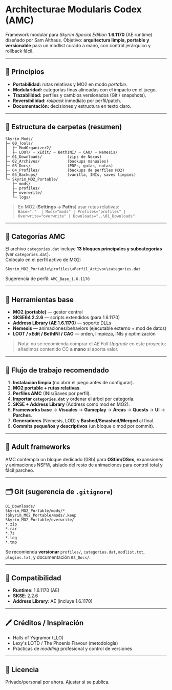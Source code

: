 # Architecturae Modularis Codex (AMC)

Framework modular para *Skyrim Special Edition* **1.6.1170** (AE runtime) diseñado por Sam Althaus.
Objetivo: **arquitectura limpia, portable y versionable** para un modlist curado a mano, con control jerárquico y rollback fácil.

---

## 🎯 Principios
- **Portabilidad:** rutas relativas y MO2 en modo *portable*.
- **Modularidad:** categorías finas alineadas con el impacto en el juego.
- **Trazabilidad:** perfiles y cambios versionados (Git / snapshots).
- **Reversibilidad:** *rollback* inmediato por perfil/patch.
- **Documentación:** decisiones y estructura en texto claro.

---

## 🧭 Estructura de carpetas (resumen)
```
Skyrim Mods/
├─ 00_Tools/
│  ├─ ModOrganizer2/
│  ├─ LOOT/ ─ xEdit/ ─ BethINI/ ─ CAO/ ─ Nemesis/
├─ 01_Downloads/           (zips de Nexus)
├─ 02_Archives/            (backups manuales)
├─ 03_Docs/                (PDFs, guías, notas)
├─ 04_Profiles/            (backups de perfiles MO2)
├─ 05_Backups/             (vanilla, INIs, saves limpios)
└─ Skyrim_MO2_Portable/
   ├─ mods/
   ├─ profiles/
   ├─ overwrite/
   └─ logs/
```

> En MO2 (**Settings → Paths**) usar rutas relativas:  
> `Base="."  | Mods="mods" | Profiles="profiles" | Overwrite="overwrite" | Downloads="..\01_Downloads"`

---

## 🧱 Categorías AMC
El archivo `categories.dat` incluye **13 bloques principales y subcategorías** (ver `categories.dat`).  
Colócalo en el perfil activo de MO2:

```
Skyrim_MO2_Portable\profiles\<Perfil_Activo>\categories.dat
```

Sugerencia de perfil: `AMC_Base_1.6.1170`

---

## 🧰 Herramientas base
- **MO2 (portable)** — gestor central
- **SKSE64 2.2.6** — scripts extendidos (para 1.6.1170)
- **Address Library (AE 1.6.1170)** — soporte DLLs
- **Nemesis** — animaciones/behaviors (ejecutable externo + mod de datos)
- **LOOT / xEdit / BethINI / CAO** — orden, limpieza, INIs y optimización

> Nota: no se recomienda comprar el *AE Full Upgrade* en este proyecto; añadimos contenido CC **a mano** si aporta valor.

---

## 🔧 Flujo de trabajo recomendado
1. **Instalación limpia** (no abrir el juego antes de configurar).
2. **MO2 portable + rutas relativas**.
3. **Perfiles AMC** (INIs/Saves por perfil).
4. **Importar `categories.dat`** y ordenar el árbol por categoría.
5. **SKSE + Address Library** (Address como mod en MO2).
6. **Frameworks base** → **Visuales** → **Gameplay** → **Áreas** → **Quests** → **UI** → **Parches**.
7. **Generadores** (Nemesis, LOD) y **Bashed/Smashed/Merged** al final.
8. **Commits pequeños y descriptivos** (un bloque o mod por commit).

---

## 🧩 Adult frameworks
AMC contempla un bloque dedicado (08b) para **OStim/OSex**, expansiones y animaciones NSFW, aislado del resto de animaciones para control total y fácil parcheo.

---

## 🗂️ Git (sugerencia de `.gitignore`)
```
01_Downloads/
Skyrim_MO2_Portable/mods/*
!Skyrim_MO2_Portable/mods/.keep
Skyrim_MO2_Portable/overwrite/
*.zip
*.rar
*.7z
*.log
*.tmp
```

Se recomienda **versionar** `profiles/`, `categories.dat`, `modlist.txt`, `plugins.txt`, y documentación `03_Docs/`.

---

## 📌 Compatibilidad
- **Runtime**: 1.6.1170 (AE)  
- **SKSE**: 2.2.6  
- **Address Library**: AE (incluye 1.6.1170)  

---

## 🖊️ Créditos / Inspiración
- Halls of Ysgramor (LLO)
- Lexy's LOTD / The Phoenix Flavour (metodología)
- Prácticas de *modding* profesional y control de versiones

---

## 📜 Licencia
Privado/personal por ahora. Ajustar si se publica.
```

